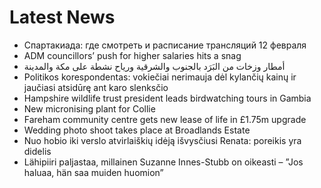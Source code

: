 # Latest News
-  Спартакиада: где смотреть и расписание трансляций 12 февраля
-  ADM councillors’ push for higher salaries hits a snag
-  أمطار وزخات من البَرَد بالجنوب والشرقية ورياح نشطة على مكة والمدينة
-  Politikos korespondentas: vokiečiai nerimauja dėl kylančių kainų ir jaučiasi atsidūrę ant karo slenksčio
-  Hampshire wildlife trust president leads birdwatching tours in Gambia
-  New micronising plant for Collie
-  Fareham community centre gets new lease of life in £1.75m upgrade
-  Wedding photo shoot takes place at Broadlands Estate
-  Nuo hobio iki verslo atvirlaiškių idėją išvysčiusi Renata: poreikis yra didelis
-  Lähipiiri paljastaa, millainen Suzanne Innes-Stubb on oikeasti – ”Jos haluaa, hän saa muiden huomion”
